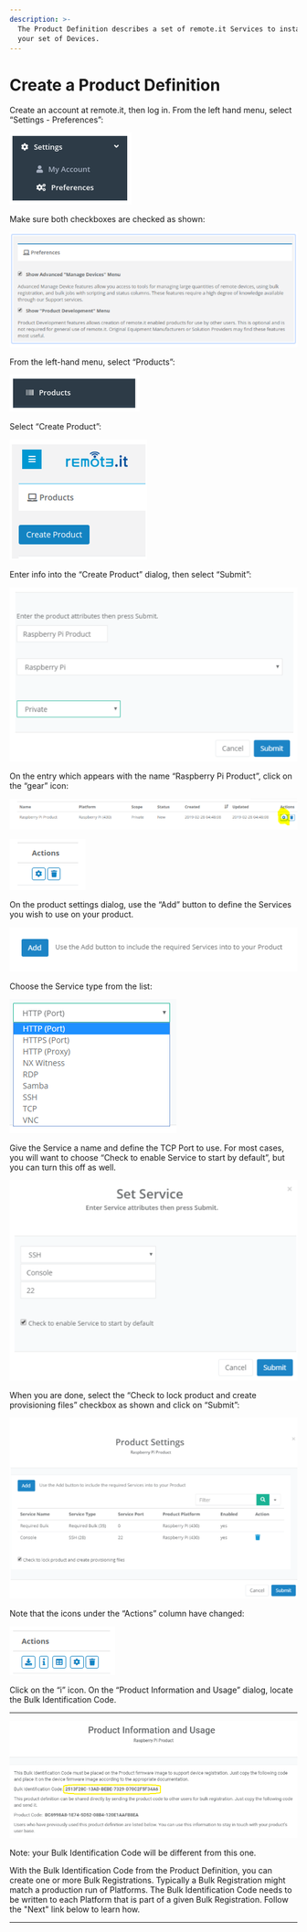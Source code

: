 ```yaml
---
description: >-
  The Product Definition describes a set of remote.it Services to install on
  your set of Devices.
---
```


# Create a Product Definition

Create an account at remote.it, then log in.  From the left hand menu, select “Settings - Preferences”:

![](../../.gitbook/assets/image%20%28163%29.png)

Make sure both checkboxes are checked as shown:

![](../../.gitbook/assets/image%20%28144%29.png)

From the left-hand menu, select “Products”:

![](../../.gitbook/assets/image%20%28108%29.png)

Select “Create Product”:

![](../../.gitbook/assets/image%20%283%29.png)

Enter info into the “Create Product” dialog, then select “Submit”:

![](../../.gitbook/assets/image%20%28156%29.png)

On the entry which appears with the name “Raspberry Pi Product”, click on the “gear” icon:

![](../../.gitbook/assets/image%20%28116%29.png)

![](../../.gitbook/assets/image%20%28112%29.png)

On the product settings dialog, use the “Add” button to define the Services you wish to use on your product.  

![](../../.gitbook/assets/image%20%28121%29.png)

Choose the Service type from the list:

![](../../.gitbook/assets/image%20%28146%29.png)

Give the Service a name and define the TCP Port to use.  For most cases, you will want to choose “Check to enable Service to start by default”, but you can turn this off as well.

![](../../.gitbook/assets/image%20%28155%29.png)

When you are done, select the “Check to lock product and create provisioning files” checkbox as shown and click on “Submit”:

![](../../.gitbook/assets/image%20%28114%29.png)

Note that the icons under the “Actions” column have changed:

![](../../.gitbook/assets/image%20%28154%29.png)

Click on the “i” icon.  On the “Product Information and Usage” dialog, locate the Bulk Identification Code.  
****

![](../../.gitbook/assets/image%20%2898%29.png)

Note: your Bulk Identification Code will be different from this one.  

With the Bulk Identification Code from the Product Definition, you can create one or more Bulk Registrations.  Typically a Bulk Registration might match a production run of Platforms.  The Bulk Identification Code needs to be written to each Platform that is part of a given Bulk Registration.  Follow the "Next" link below to learn how.  
****

